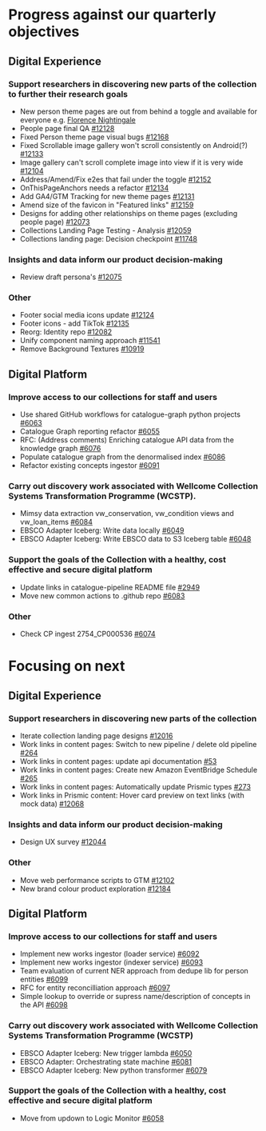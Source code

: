 # Progress against our quarterly objectives

## Digital Experience
### Support researchers in discovering new parts of the collection to further their research goals
- New person theme pages are out from behind a toggle and available for everyone e.g. [Florence Nightingale](https://wellcomecollection.org/concepts/gk2eca5r)
- People page final QA [#12128](https://github.com/wellcomecollection/wellcomecollection.org/issues/12128)
- Fixed Person theme page visual bugs [#12168](https://github.com/wellcomecollection/wellcomecollection.org/issues/12168)
- Fixed Scrollable image gallery won't scroll consistently on Android(?) [#12133](https://github.com/wellcomecollection/wellcomecollection.org/issues/12133)
- Image gallery can't scroll complete image into view if it is very wide [#12104](https://github.com/wellcomecollection/wellcomecollection.org/issues/12104)
- Address/Amend/Fix e2es that fail under the toggle [#12152](https://github.com/wellcomecollection/wellcomecollection.org/issues/12152)
- OnThisPageAnchors needs a refactor [#12134](https://github.com/wellcomecollection/wellcomecollection.org/issues/12134)
- Add GA4/GTM Tracking for new theme pages [#12131](https://github.com/wellcomecollection/wellcomecollection.org/issues/12131)
- Amend size of the favicon in "Featured links" [#12159](https://github.com/wellcomecollection/wellcomecollection.org/issues/12159)
- Designs for adding other relationships on theme pages (excluding people page) [#12073](https://github.com/wellcomecollection/wellcomecollection.org/issues/12073)
- Collections Landing Page Testing - Analysis [#12059](https://github.com/wellcomecollection/wellcomecollection.org/issues/12059)
- Collections landing page: Decision checkpoint [#11748](https://github.com/wellcomecollection/wellcomecollection.org/issues/11748)

### Insights and data inform our product decision-making
- Review draft persona's [#12075](https://github.com/wellcomecollection/wellcomecollection.org/issues/12075)

### Other
- Footer social media icons update [#12124](https://github.com/wellcomecollection/wellcomecollection.org/issues/12124)
- Footer icons - add TikTok [#12135](https://github.com/wellcomecollection/wellcomecollection.org/issues/12135)
- Reorg: Identity repo [#12082](https://github.com/wellcomecollection/wellcomecollection.org/issues/12082)
- Unify component naming approach [#11541](https://github.com/wellcomecollection/wellcomecollection.org/issues/11541)
- Remove Background Textures [#10919](https://github.com/wellcomecollection/wellcomecollection.org/issues/10919)

## Digital Platform
### Improve access to our collections for staff and users
- Use shared GitHub workflows for catalogue-graph python projects [#6063](https://github.com/wellcomecollection/platform/issues/6063)
- Catalogue Graph reporting refactor [#6055](https://github.com/wellcomecollection/platform/issues/6055)
- RFC: (Address comments) Enriching catalogue API data from the knowledge graph [#6076](https://github.com/wellcomecollection/platform/issues/6076)
- Populate catalogue graph from the denormalised index [#6086](https://github.com/wellcomecollection/platform/issues/6086)
- Refactor existing concepts ingestor [#6091](https://github.com/wellcomecollection/platform/issues/6091)

### Carry out discovery work associated with Wellcome Collection Systems Transformation Programme (WCSTP).
- Mimsy data extraction vw_conservation, vw_condition views and vw_loan_items [#6084](https://github.com/wellcomecollection/platform/issues/6084)
- EBSCO Adapter Iceberg: Write data locally [#6049](https://github.com/wellcomecollection/platform/issues/6049)
- EBSCO Adapter Iceberg: Write EBSCO data to S3 Iceberg table [#6048](https://github.com/wellcomecollection/platform/issues/6048)

### Support the goals of the Collection with a healthy, cost effective and secure digital platform
- Update links in catalogue-pipeline README file [#2949](https://github.com/wellcomecollection/catalogue-pipeline/issues/2949)
- Move new common actions to .github repo [#6083](https://github.com/wellcomecollection/platform/issues/6083)

### Other
- Check CP ingest 2754_CP000536 [#6074](https://github.com/wellcomecollection/platform/issues/6074)


# Focusing on next
## Digital Experience
### Support researchers in discovering new parts of the collection
- Iterate collection landing page designs [#12016](https://github.com/wellcomecollection/wellcomecollection.org/issues/12016)
- Work links in content pages: Switch to new pipeline / delete old pipeline [#264](https://github.com/wellcomecollection/content-api/issues/264)
- Work links in content pages: update api documentation [#53](https://github.com/wellcomecollection/developers.wellcomecollection.org/issues/53)
- Work links in content pages: Create new Amazon EventBridge Schedule [#265](https://github.com/wellcomecollection/content-api/issues/265)
- Work links in content pages: Automatically update Prismic types [#273](https://github.com/wellcomecollection/content-api/issues/273)
- Work links in Prismic content: Hover card preview on text links (with mock data) [#12068](https://github.com/wellcomecollection/wellcomecollection.org/issues/12068)

### Insights and data inform our product decision-making
- Design UX survey [#12044](https://github.com/wellcomecollection/wellcomecollection.org/issues/12044)

### Other
- Move web performance scripts to GTM [#12102](https://github.com/wellcomecollection/wellcomecollection.org/issues/12102)
- New brand colour product exploration [#12184](https://github.com/wellcomecollection/wellcomecollection.org/issues/12184)

## Digital Platform
### Improve access to our collections for staff and users
- Implement new works ingestor (loader service) [#6092](https://github.com/wellcomecollection/platform/issues/6092)
- Implement new works ingestor (indexer service) [#6093](https://github.com/wellcomecollection/platform/issues/6093)
- Team evaluation of current NER approach from dedupe lib for person entities [#6099](https://github.com/wellcomecollection/platform/issues/6099)
- RFC for entity reconcilliation approach [#6097](https://github.com/wellcomecollection/platform/issues/6097)  
- Simple lookup to override or supress name/description of concepts in the API [#6098](https://github.com/wellcomecollection/platform/issues/6098)

### Carry out discovery work associated with Wellcome Collection Systems Transformation Programme (WCSTP)
- EBSCO Adapter Iceberg: New trigger lambda [#6050](https://github.com/wellcomecollection/platform/issues/6050)
- EBSCO Adapter: Orchestrating state machine [#6081](https://github.com/wellcomecollection/platform/issues/6081)
- EBSCO Adapter Iceberg: New python transformer [#6079](https://github.com/wellcomecollection/platform/issues/6079)

### Support the goals of the Collection with a healthy, cost effective and secure digital platform
- Move from updown to Logic Monitor [#6058](https://github.com/wellcomecollection/platform/issues/6058)
